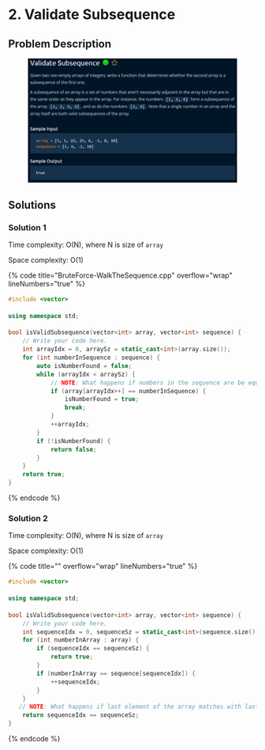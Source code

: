 # 2. Validate Subsequence

## Problem Description

<figure><img src="../../.gitbook/assets/image (1) (1).png" alt=""><figcaption></figcaption></figure>

## Solutions

### Solution 1

Time complexity: O(N), where N is size of `array`&#x20;

Space complexity: O(1)

{% code title="BruteForce-WalkTheSequence.cpp" overflow="wrap" lineNumbers="true" %}
```cpp
#include <vector>

using namespace std;

bool isValidSubsequence(vector<int> array, vector<int> sequence) {
    // Write your code here.
    int arrayIdx = 0, arraySz = static_cast<int>(array.size());
    for (int numberInSequence : sequence) {
        auto isNumberFound = false;
        while (arrayIdx < arraySz) {
            // NOTE: What happens if numbers in the sequence are be equal in nature? Increment arrayIdx appropriately
            if (array[arrayIdx++] == numberInSequence) {
                isNumberFound = true;
                break;
            }
            ++arrayIdx;
        }
        if (!isNumberFound) {
            return false;
        }
    }
    return true;
}

```
{% endcode %}

### Solution 2

Time complexity: O(N), where N is size of `array`&#x20;

Space complexity: O(1)

{% code title="" overflow="wrap" lineNumbers="true" %}
```cpp
#include <vector>

using namespace std;

bool isValidSubsequence(vector<int> array, vector<int> sequence) {
    // Write your code here.
    int sequenceIdx = 0, sequenceSz = static_cast<int>(sequence.size());
    for (int numberInArray : array) {
        if (sequenceIdx == sequenceSz) {
            return true;
        }
        if (numberInArray == sequence[sequenceIdx]) {
            ++sequenceIdx;
        }
    }
   // NOTE: What happens if last element of the array matches with last element of sequence? Check final return condition
    return sequenceIdx == sequenceSz;
}

```
{% endcode %}
